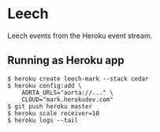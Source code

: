 # Leech

Leech events from the Heroku event stream.


## Running as Heroku app

    $ heroku create leech-mark --stack cedar
    $ heroku config:add \
        AORTA_URLS="aorta://..." \
        CLOUD="mark.herokudev.com"
    $ git push heroku master
    $ heroku scale receiver=10
    $ heroku logs --tail
